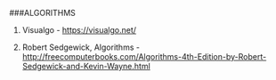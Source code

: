 ###ALGORITHMS

1. Visualgo - https://visualgo.net/

2. Robert Sedgewick, Algorithms - http://freecomputerbooks.com/Algorithms-4th-Edition-by-Robert-Sedgewick-and-Kevin-Wayne.html
